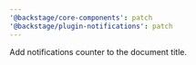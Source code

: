 ```yaml
---
'@backstage/core-components': patch
'@backstage/plugin-notifications': patch
---
```


Add notifications counter to the document title.
